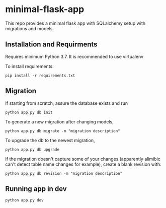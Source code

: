 # minimal-flask-app
This repo provides a minimal flask app with SQLalchemy setup with migrations and models.

## Installation and Requirments

Requires minimum Python 3.7. It is recommended to use virtualenv

To install requirements:

    pip install -r requirements.txt

## Migration

If starting from scratch, assure the database exists and run 
    
    python app.py db init

To generate a new migration after changing models,

    python app.py db migrate -m "migration description"

To upgrade the db to the newest migration,

    python app.py db upgrade

If the migration doesn't capture some of your changes (apparently alimibic can't detect table name changes for example), create a blank revision with:

    python app.py db revision -m "migration description"

## Running app in dev

    python app.py dev
